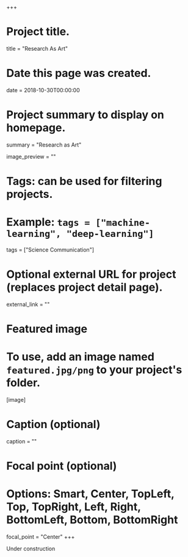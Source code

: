 +++
# Project title.
title = "Research As Art"

# Date this page was created.
date = 2018-10-30T00:00:00

# Project summary to display on homepage.
summary = "Research as Art"

image_preview = ""

# Tags: can be used for filtering projects.
# Example: `tags = ["machine-learning", "deep-learning"]`
tags = ["Science Communication"]

# Optional external URL for project (replaces project detail page).
external_link = ""

# Featured image
# To use, add an image named `featured.jpg/png` to your project's folder. 
[image]
  # Caption (optional)
  caption = ""
  
  # Focal point (optional)
  # Options: Smart, Center, TopLeft, Top, TopRight, Left, Right, BottomLeft, Bottom, BottomRight
  focal_point = "Center"
+++

Under construction
